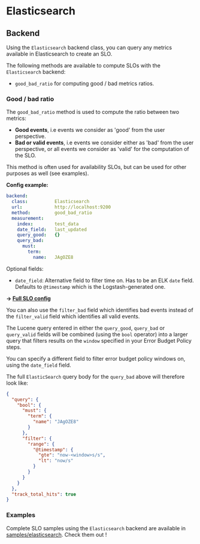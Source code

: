 # Elasticsearch

## Backend

Using the `Elasticsearch` backend class, you can query any metrics available in
Elasticsearch to create an SLO.

The following methods are available to compute SLOs with the `Elasticsearch`
backend:

* `good_bad_ratio` for computing good / bad metrics ratios.

### Good / bad ratio

The `good_bad_ratio` method is used to compute the ratio between two metrics:

- **Good events**, i.e events we consider as 'good' from the user perspective.
- **Bad or valid events**, i.e events we consider either as 'bad' from the user
perspective, or all events we consider as 'valid' for the computation of the
SLO.

This method is often used for availability SLOs, but can be used for other
purposes as well (see examples).

**Config example:**
```yaml
backend:
  class:          Elasticsearch
  url:            http://localhost:9200
  method:         good_bad_ratio
  measurement:
    index:        test_data
    date_field:   last_updated
    query_good:   {}
    query_bad:
      must:
        term:
          name:   JAgOZE8
```
Optional fields:
  * `date_field`: Alternative field to filter time on. Has to be an ELK `date`
    field. Defaults to `@timestamp` which is the Logstash-generated one.

**&rightarrow; [Full SLO config](../../samples/elasticsearch/slo_elk_test_ratio.yaml)**

You can also use the `filter_bad` field which identifies bad events instead of
the `filter_valid` field which identifies all valid events.

The Lucene query entered in either the `query_good`, `query_bad` or
`query_valid` fields will be combined (using the `bool` operator) into a larger
query that filters results on the `window` specified in your Error Budget Policy
steps.

You can specify a different field to filter error budget policy windows on,
using the `date_field` field.

The full `ElasticSearch` query body for the `query_bad` above will therefore
look like:
```json
{
  "query": {
    "bool": {
      "must": {
        "term": {
          "name": "JAgOZE8"
        }
      },
      "filter": {
        "range": {
          "@timestamp": {
            "gte": "now-<window>s/s",
            "lt": "now/s"
          }
        }
      }
    }
  },
  "track_total_hits": true
}
```

### Examples

Complete SLO samples using the `Elasticsearch` backend are available in
[samples/elasticsearch](../../samples/elasticsearch). Check them out !
